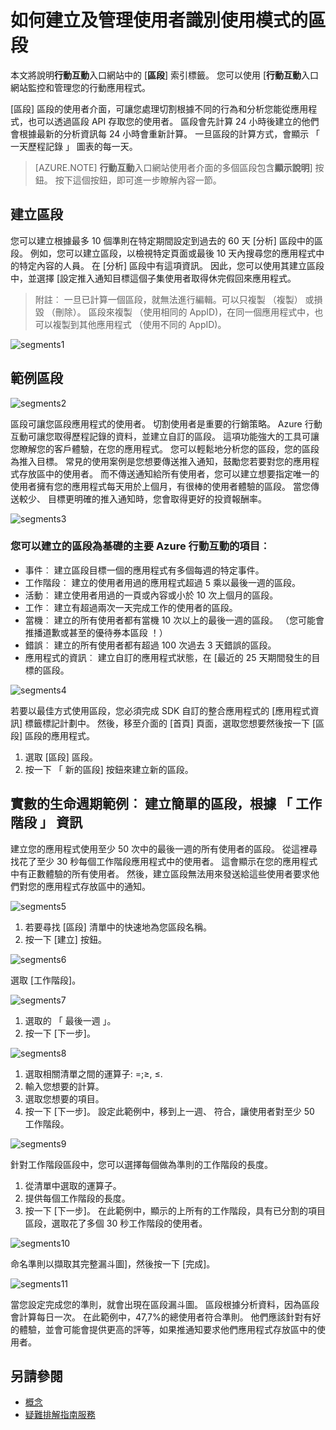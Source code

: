 <properties 
   pageTitle="Azure 行動互動使用者介面的區段" 
   description="瞭解如何建立及管理使用者識別使用模式使用 Azure 行動互動的區段" 
   services="mobile-engagement" 
   documentationCenter="" 
   authors="piyushjo" 
   manager="dwrede" 
   editor=""/>

<tags
   ms.service="mobile-engagement"
   ms.devlang="na"
   ms.topic="article"
   ms.tgt_pltfrm="mobile-multiple"
   ms.workload="mobile" 
   ms.date="08/19/2016"
   ms.author="piyushjo"/>

# <a name="how-to-create-and-manage-segments-of-users-to-identify-usage-patterns"></a>如何建立及管理使用者識別使用模式的區段

本文將說明**行動互動**入口網站中的 [**區段**] 索引標籤。 您可以使用 [**行動互動**入口網站監控和管理您的行動應用程式。

[區段] 區段的使用者介面，可讓您處理切割根據不同的行為和分析您能從應用程式，也可以透過區段 API 存取您的使用者。 區段會先計算 24 小時後建立的他們會根據最新的分析資訊每 24 小時會重新計算。 一旦區段的計算方式，會顯示 「 一天歷程記錄 」 圖表的每一天。


>[AZURE.NOTE] **行動互動**入口網站使用者介面的多個區段包含**顯示說明**] 按鈕。 按下這個按鈕，即可進一步瞭解內容一節。

## <a name="create-segments"></a>建立區段
您可以建立根據最多 10 個準則在特定期間設定到過去的 60 天 [分析] 區段中的區段。 例如，您可以建立區段，以檢視特定頁面或最後 10 天內搜尋您的應用程式中的特定內容的人員。 在 [分析] 區段中有這項資訊。 因此，您可以使用其建立區段中，並選擇 [設定推入通知目標這個子集使用者取得休完假回來應用程式。 
 
> 附註︰ 一旦已計算一個區段，就無法進行編輯。可以只複製 （複製） 或損毀 （刪除）。 區段來複製 （使用相同的 AppID)，在同一個應用程式中，也可以複製到其他應用程式 （使用不同的 AppID)。 
 
 ![segments1][35] 

## <a name="examples-segments"></a>範例區段
 ![segments2][36]

區段可讓您區段應用程式的使用者。
切割使用者是重要的行銷策略。 Azure 行動互動可讓您取得歷程記錄的資料，並建立自訂的區段。 這項功能強大的工具可讓您瞭解您的客戶體驗，在您的應用程式。 您可以輕鬆地分析您的區段，您的區段為推入目標。
常見的使用案例是您想要傳送推入通知，鼓勵您若要對您的應用程式存放區中的使用者。 而不傳送通知給所有使用者，您可以建立想要指定唯一的使用者擁有您的應用程式每天用於上個月，有很棒的使用者體驗的區段。 當您傳送較少、 目標更明確的推入通知時，您會取得更好的投資報酬率。
 
 ![segments3][37]

### <a name="segments-you-can-create-based-on-the-major-azure-mobile-engagement-elements"></a>您可以建立的區段為基礎的主要 Azure 行動互動的項目︰
- 事件︰ 建立區段目標一個的應用程式有多個每週的特定事件。 
- 工作階段︰ 建立的使用者用過的應用程式超過 5 乘以最後一週的區段。
- 活動︰ 建立使用者用過的一頁或內容或小於 10 次上個月的區段。
- 工作︰ 建立有超過兩次一天完成工作的使用者的區段。
- 當機︰ 建立的所有使用者都有當機 10 次以上的最後一週的區段。 （您可能會推播道歉或甚至的優待券本區段 ！）
- 錯誤︰ 建立的所有使用者都有超過 100 次過去 3 天錯誤的區段。
- 應用程式的資訊︰ 建立自訂的應用程式狀態，在 [最近的 25 天期間發生的目標的區段。
 
 ![segments4][38]

若要以最佳方式使用區段，您必須完成 SDK 自訂的整合應用程式的 [應用程式資訊] 標籤標記計劃中。
然後，移至介面的 [首頁] 頁面，選取您想要然後按一下 [區段] 區段的應用程式。

1. 選取 [區段] 區段。
2. 按一下 「 新的區段] 按鈕來建立新的區段。

## <a name="real-life-example-create-a-simple-segment-based-on-session-information"></a>實數的生命週期範例︰ 建立簡單的區段，根據 「 工作階段 」 資訊
建立您的應用程式使用至少 50 次中的最後一週的所有使用者的區段。 從這裡尋找花了至少 30 秒每個工作階段應用程式中的使用者。 這會顯示在您的應用程式中有正數體驗的所有使用者。 然後，建立區段無法用來發送給這些使用者要求他們對您的應用程式存放區中的通知。
 
 ![segments5][39]

1. 若要尋找 [區段] 清單中的快速地為您區段名稱。
2. 按一下 [建立] 按鈕。
 
 ![segments6][40]

選取 [工作階段]。
 
 ![segments7][41]

1. 選取的 「 最後一週 」。
2. 按一下 [下一步]。
 
 ![segments8][42]

1. 選取相關清單之間的運算子: =;≥, ≤.
2. 輸入您想要的計算。
3. 選取您想要的項目。 
4. 按一下 [下一步]。
設定此範例中，移到上一週、 符合，讓使用者對至少 50 工作階段。
 
 ![segments9][43]

針對工作階段區段中，您可以選擇每個做為準則的工作階段的長度。

1. 從清單中選取的運算子。
2. 提供每個工作階段的長度。
3. 按一下 [下一步]。
在此範例中，顯示的上所有的工作階段，具有已分割的項目區段，選取花了多個 30 秒工作階段的使用者。
 
 ![segments10][44]

命名準則以擷取其完整漏斗圖]，然後按一下 [完成]。
 
 ![segments11][45]

當您設定完成您的準則，就會出現在區段漏斗圖。
區段根據分析資料，因為區段會計算每日一次。
在此範例中，47,7%的總使用者符合準則。 他們應該針對有好的體驗，並會可能會提供更高的評等，如果推通知要求他們應用程式存放區中的使用者。


## <a name="see-also"></a>另請參閱

- [概念][Link 6]
- [疑難排解指南服務][Link 24]

<!--Image references-->
[1]: ./media/mobile-engagement-user-interface-navigation/navigation1.png
[2]: ./media/mobile-engagement-user-interface-home/home1.png
[3]: ./media/mobile-engagement-user-interface-home/home2.png
[4]: ./media/mobile-engagement-user-interface-home/home3.png
[5]: ./media/mobile-engagement-user-interface-home/home4.png
[6]: ./media/mobile-engagement-user-interface-home/home5.png
[7]: ./media/mobile-engagement-user-interface-my-account/myaccount1.png
[8]: ./media/mobile-engagement-user-interface-my-account/myaccount2.png
[9]: ./media/mobile-engagement-user-interface-my-account/myaccount3.png
[10]: ./media/mobile-engagement-user-interface-analytics/analytics1.png
[11]: ./media/mobile-engagement-user-interface-analytics/analytics2.png
[12]: ./media/mobile-engagement-user-interface-analytics/analytics3.png
[13]: ./media/mobile-engagement-user-interface-analytics/analytics4.png
[14]: ./media/mobile-engagement-user-interface-monitor/monitor1.png
[15]: ./media/mobile-engagement-user-interface-monitor/monitor2.png
[16]: ./media/mobile-engagement-user-interface-monitor/monitor3.png
[17]: ./media/mobile-engagement-user-interface-monitor/monitor4.png
[18]: ./media/mobile-engagement-user-interface-reach/reach1.png
[19]: ./media/mobile-engagement-user-interface-reach/reach2.png
[20]: ./media/mobile-engagement-user-interface-reach-campaign/Reach-Campaign1.png
[21]: ./media/mobile-engagement-user-interface-reach-campaign/Reach-Campaign2.png
[22]: ./media/mobile-engagement-user-interface-reach-campaign/Reach-Campaign3.png
[23]: ./media/mobile-engagement-user-interface-reach-campaign/Reach-Campaign4.png
[24]: ./media/mobile-engagement-user-interface-reach-campaign/Reach-Campaign5.png
[25]: ./media/mobile-engagement-user-interface-reach-campaign/Reach-Campaign6.png
[26]: ./media/mobile-engagement-user-interface-reach-campaign/Reach-Campaign7.png
[27]: ./media/mobile-engagement-user-interface-reach-campaign/Reach-Campaign8.png
[28]: ./media/mobile-engagement-user-interface-reach-campaign/Reach-Campaign9.png
[29]: ./media/mobile-engagement-user-interface-reach-criterion/Reach-Criterion1.png
[30]: ./media/mobile-engagement-user-interface-reach-content/Reach-Content1.png
[31]: ./media/mobile-engagement-user-interface-reach-content/Reach-Content2.png
[32]: ./media/mobile-engagement-user-interface-reach-content/Reach-Content3.png
[33]: ./media/mobile-engagement-user-interface-reach-content/Reach-Content4.png
[34]: ./media/mobile-engagement-user-interface-dashboard/dashboard1.png
[35]: ./media/mobile-engagement-user-interface-segments/segments1.png
[36]: ./media/mobile-engagement-user-interface-segments/segments2.png
[37]: ./media/mobile-engagement-user-interface-segments/segments3.png
[38]: ./media/mobile-engagement-user-interface-segments/segments4.png
[39]: ./media/mobile-engagement-user-interface-segments/segments5.png
[40]: ./media/mobile-engagement-user-interface-segments/segments6.png
[41]: ./media/mobile-engagement-user-interface-segments/segments7.png
[42]: ./media/mobile-engagement-user-interface-segments/segments8.png
[43]: ./media/mobile-engagement-user-interface-segments/segments9.png
[44]: ./media/mobile-engagement-user-interface-segments/segments10.png
[45]: ./media/mobile-engagement-user-interface-segments/segments11.png
[46]: ./media/mobile-engagement-user-interface-settings/settings1.png
[47]: ./media/mobile-engagement-user-interface-settings/settings2.png
[48]: ./media/mobile-engagement-user-interface-settings/settings3.png
[49]: ./media/mobile-engagement-user-interface-settings/settings4.png
[50]: ./media/mobile-engagement-user-interface-settings/settings5.png
[51]: ./media/mobile-engagement-user-interface-settings/settings6.png
[52]: ./media/mobile-engagement-user-interface-settings/settings7.png
[53]: ./media/mobile-engagement-user-interface-settings/settings8.png
[54]: ./media/mobile-engagement-user-interface-settings/settings9.png
[55]: ./media/mobile-engagement-user-interface-settings/settings10.png
[56]: ./media/mobile-engagement-user-interface-settings/settings11.png
[57]: ./media/mobile-engagement-user-interface-settings/settings12.png
[58]: ./media/mobile-engagement-user-interface-settings/settings13.png

<!--Link references-->
[Link 1]: mobile-engagement-user-interface.md
[Link 2]: mobile-engagement-troubleshooting-guide.md
[Link 3]: mobile-engagement-how-tos.md
[Link 4]: http://go.microsoft.com/fwlink/?LinkID=525553
[Link 5]: http://go.microsoft.com/fwlink/?LinkID=525554
[Link 6]: http://go.microsoft.com/fwlink/?LinkId=525555
[Link 7]: https://account.windowsazure.com/PreviewFeatures
[Link 8]: https://social.msdn.microsoft.com/Forums/azure/home?forum=azuremobileengagement
[Link 9]: http://azure.microsoft.com/services/mobile-engagement/
[Link 10]: http://azure.microsoft.com/documentation/services/mobile-engagement/
[Link 11]: http://azure.microsoft.com/pricing/details/mobile-engagement/
[Link 12]: mobile-engagement-user-interface-navigation.md
[Link 13]: mobile-engagement-user-interface-home.md
[Link 14]: mobile-engagement-user-interface-my-account.md
[Link 15]: mobile-engagement-user-interface-analytics.md
[Link 16]: mobile-engagement-user-interface-monitor.md
[Link 17]: mobile-engagement-user-interface-reach.md
[Link 18]: mobile-engagement-user-interface-segments.md
[Link 19]: mobile-engagement-user-interface-dashboard.md
[Link 20]: mobile-engagement-user-interface-settings.md
[Link 21]: mobile-engagement-troubleshooting-guide-analytics.md
[Link 22]: mobile-engagement-troubleshooting-guide-apis.md
[Link 23]: mobile-engagement-troubleshooting-guide-push-reach.md
[Link 24]: mobile-engagement-troubleshooting-guide-service.md
[Link 25]: mobile-engagement-troubleshooting-guide-sdk.md
[Link 26]: mobile-engagement-troubleshooting-guide-sr-info.md
[Link 27]: ../mobile-engagement-how-tos-first-push.md
[Link 28]: ../mobile-engagement-how-tos-test-campaign.md
[Link 29]: ../mobile-engagement-how-tos-personalize-push.md
[Link 30]: ../mobile-engagement-how-tos-differentiate-push.md
[Link 31]: ../mobile-engagement-how-tos-schedule-campaign.md
[Link 32]: ../mobile-engagement-how-tos-text-view.md
[Link 33]: ../mobile-engagement-how-tos-web-view.md
 
